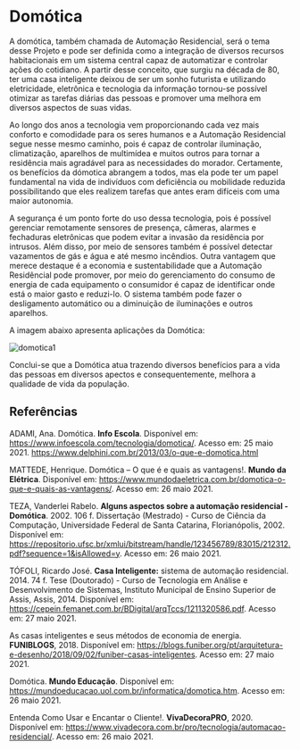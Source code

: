 # Domótica
A domótica, também chamada de Automação Residencial, será o tema desse Projeto e pode ser definida como a integração de diversos recursos habitacionais em um sistema central capaz de automatizar e controlar ações do cotidiano. A partir desse conceito, que surgiu na década de 80, ter uma casa inteligente deixou de ser um sonho futurista e utilizando eletricidade, eletrônica e tecnologia da informação tornou-se possível otimizar as tarefas diárias das pessoas e promover uma melhora em diversos aspectos de suas vidas.

Ao longo dos anos a tecnologia vem proporcionando cada vez mais conforto e comodidade para os seres humanos e a Automação Residencial segue nesse mesmo caminho, pois é capaz de controlar iluminação, climatização, aparelhos de multimídea e muitos outros para tornar a residência mais agradável para as necessidades do morador. Certamente, os benefícios da dómotica abrangem a todos, mas ela pode ter um papel fundamental na vida de indivíduos com deficiência ou mobilidade reduzida possibilitando que eles realizem tarefas que antes eram difíceis com uma maior autonomia.

 A segurança é um ponto forte do uso dessa tecnologia, pois é possível gerenciar remotamente sensores de presença, câmeras, alarmes e fechaduras eletrônicas que podem evitar a invasão da residência por intrusos. Além disso, por meio de sensores também é possível detectar vazamentos de gás e água e até mesmo incêndios. Outra vantagem que merece destaque é a economia e sustentabilidade que a Automação Residêncial pode promover, por meio do gerenciamento do consumo de energia de cada equipamento o consumidor é capaz de identificar onde está o maior gasto e reduzi-lo. O sistema também pode fazer o desligamento automático ou a diminuição de iluminações e outros aparelhos.  

A imagem abaixo apresenta aplicações da Domótica:

![domotica1](https://www.gta.ufrj.br/grad/10_1/domotica/images/domotica1.jpg)

Conclui-se que a Domótica atua trazendo diversos benefícios para a vida das pessoas em diversos apectos e consequentemente, melhora a qualidade de vida da população. 

## Referências

ADAMI, Ana. Domótica. **Info Escola**. Disponível em: <https://www.infoescola.com/tecnologia/domotica/>. Acesso em: 25 maio 2021.
https://www.delphini.com.br/2013/03/o-que-e-domotica.html

MATTEDE, Henrique. Domótica – O que é e quais as vantagens!. **Mundo da Elétrica**. Disponível em: <https://www.mundodaeletrica.com.br/domotica-o-que-e-quais-as-vantagens/>. Acesso em:  26 maio 2021.

TEZA, Vanderlei Rabelo. **Alguns aspectos sobre a automação residencial - Domótica**. 2002. 106 f. Dissertação (Mestrado) - Curso de Ciência da Computação, Universidade Federal de Santa Catarina, Florianópolis, 2002. Disponível em: <https://repositorio.ufsc.br/xmlui/bitstream/handle/123456789/83015/212312.pdf?sequence=1&isAllowed=y>. Acesso em: 26 maio 2021.

TÓFOLI, Ricardo José. **Casa Inteligente:** sistema de automação residencial. 2014. 74 f. Tese (Doutorado) - Curso de Tecnologia em Análise e Desenvolvimento de Sistemas, Instituto Municipal de Ensino Superior de Assis, Assis, 2014. Disponível em: <https://cepein.femanet.com.br/BDigital/arqTccs/1211320586.pdf>. Acesso em: 27 maio 2021.

As casas inteligentes e seus métodos de economia de energia. **FUNIBLOGS**, 2018. Disponível em: <https://blogs.funiber.org/pt/arquitetura-e-desenho/2018/09/02/funiber-casas-inteligentes>. Acesso em: 27 maio 2021.

Domótica. **Mundo Educação**. Disponível em: <https://mundoeducacao.uol.com.br/informatica/domotica.htm>. Acesso em: 26 maio 2021.

Entenda Como Usar e Encantar o Cliente!. **VivaDecoraPRO**, 2020. Disponível em: <https://www.vivadecora.com.br/pro/tecnologia/automacao-residencial/>. Acesso em: 26 maio 2021.
